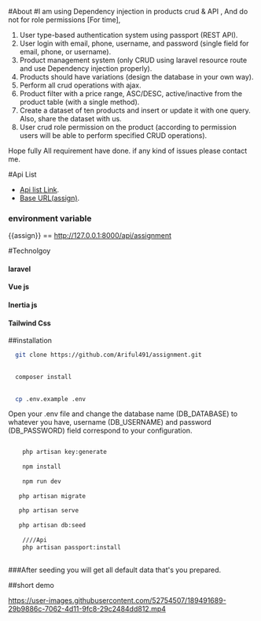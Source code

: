 #About
#I am using Dependency  injection   in products crud & API ,
And do not for role permissions [For time],

1. User type-based authentication system using passport (REST API).
2. User login with email, phone, username, and password (single field for email, phone, or username).
3. Product management system (only CRUD using laravel resource route and use Dependency injection properly).
4. Products should have variations (design the database in your own way).
5. Perform all crud operations with ajax.
6. Product filter with a price range, ASC/DESC, active/inactive from the product table (with a single method).
7. Create a dataset of ten products and insert or update it with one query. Also, share the dataset with us.
8. User crud role permission on the product (according to permission users will be able to perform specified CRUD operations).

Hope fully  All requirement have done. if any kind of issues please contact me.

#Api List

- [Api list Link](https://www.getpostman.com/collections/46cfb22cd0bc0e495b6f).
- [Base URL(assign)](http://127.0.0.1:8000/api/assignment).

### environment variable
{{assign}} == http://127.0.0.1:8000/api/assignment

#Technolgoy
#### laravel 
#### Vue js 
#### Inertia js 
#### Tailwind Css 


##installation
``` bash
  git clone https://github.com/Ariful491/assignment.git
  
  
  composer install
  
  
  cp .env.example .env
```
Open your .env file and change the database name (DB_DATABASE) to whatever you have, username (DB_USERNAME) and password (DB_PASSWORD) field correspond to your configuration.

``` bash

    php artisan key:generate
    
    npm install
    
    npm run dev
   
   php artisan migrate
   
   php artisan serve
   
   php artisan db:seed
    
    ////Api
    php artisan passport:install
   
```

###After seeding
you will get   all default data that's you prepared.
 
##short demo


https://user-images.githubusercontent.com/52754507/189491689-29b9886c-7062-4d11-9fc8-29c2484dd812.mp4



 
